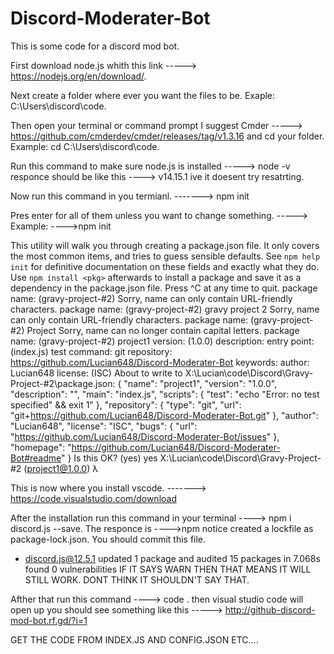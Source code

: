# Discord-Moderater-Bot
This is some code for a discord mod bot.

First download node.js whith this link -----> https://nodejs.org/en/download/.

Next create a folder where ever you want the files to be. Exaple: C:\Users\discord\code.

Then open your terminal or command prompt I suggest Cmder -----> https://github.com/cmderdev/cmder/releases/tag/v1.3.16 and cd your folder. Example: cd C:\Users\discord\code.

Run this command to make sure node.js is installed -----> node -v responce should be like this ----> v14.15.1 ive it doesent try resatrting.

Now run this command in you termianl. -------> npm init

Pres enter for all of them unless you want to change something. -----> Example: ---->npm init 

This utility will walk you through creating a package.json file. It only covers the most common items, and tries to guess sensible defaults.  See `npm help init` for definitive documentation on these fields and exactly what they do.  Use `npm install <pkg>` afterwards to install a package and save it as a dependency in the package.json file.  Press ^C at any time to quit. package name: (gravy-project-#2) Sorry, name can only contain URL-friendly characters. package name: (gravy-project-#2) gravy project 2 Sorry, name can only contain URL-friendly characters. package name: (gravy-project-#2) Project Sorry, name can no longer contain capital letters. package name: (gravy-project-#2) project1 version: (1.0.0) description: entry point: (index.js) test command: git repository: https://github.com/Lucian648/Discord-Moderater-Bot keywords: author: Lucian648 license: (ISC) About to write to X:\Lucian\code\Discord\Gravy-Project-#2\package.json:  {   "name": "project1",   "version": "1.0.0",   "description": "",   "main": "index.js",   "scripts": {     "test": "echo \"Error: no test specified\" && exit 1"   },   "repository": {     "type": "git",     "url": "git+https://github.com/Lucian648/Discord-Moderater-Bot.git"   },   "author": "Lucian648",   "license": "ISC",   "bugs": {     "url": "https://github.com/Lucian648/Discord-Moderater-Bot/issues"   },   "homepage": "https://github.com/Lucian648/Discord-Moderater-Bot#readme" }   Is this OK? (yes) yes  X:\Lucian\code\Discord\Gravy-Project-#2  (project1@1.0.0) λ



This is now where you install vscode. -------> https://code.visualstudio.com/download

After the installation run this command in your terminal ----> npm i discord.js --save. The responce is ---->npm notice created a lockfile as package-lock.json. You should commit this file.
+ discord.js@12.5.1
updated 1 package and audited 15 packages in 7.068s
found 0 vulnerabilities  IF IT SAYS WARN THEN THAT MEANS IT WILL STILL WORK. DONT THINK IT SHOULDN'T SAY THAT.

Afther that run this command ----> code . then visual  studio code will open up you should see something like this -----> http://github-discord-mod-bot.rf.gd/?i=1

GET THE CODE FROM INDEX.JS AND CONFIG.JSON ETC....
